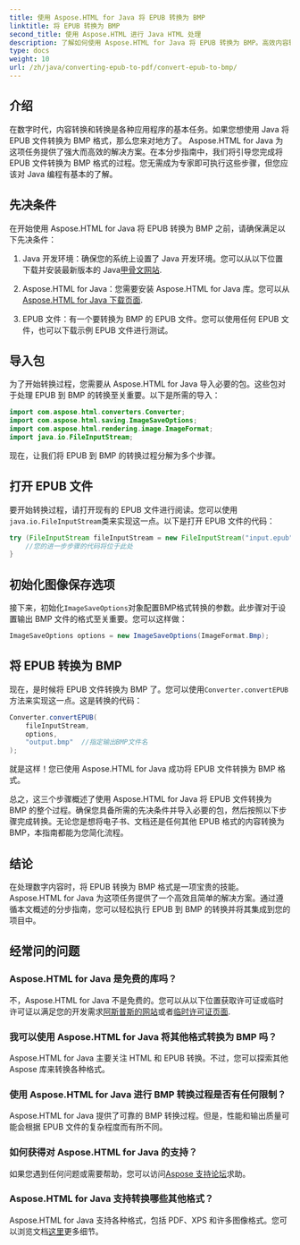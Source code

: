```yaml
---
title: 使用 Aspose.HTML for Java 将 EPUB 转换为 BMP
linktitle: 将 EPUB 转换为 BMP
second_title: 使用 Aspose.HTML 进行 Java HTML 处理
description: 了解如何使用 Aspose.HTML for Java 将 EPUB 转换为 BMP。高效内容转换的分步指南。
type: docs
weight: 10
url: /zh/java/converting-epub-to-pdf/convert-epub-to-bmp/
---
```


## 介绍

在数字时代，内容转换和转换是各种应用程序的基本任务。如果您想使用 Java 将 EPUB 文件转换为 BMP 格式，那么您来对地方了。 Aspose.HTML for Java 为这项任务提供了强大而高效的解决方案。在本分步指南中，我们将引导您完成将 EPUB 文件转换为 BMP 格式的过程。您无需成为专家即可执行这些步骤，但您应该对 Java 编程有基本的了解。

## 先决条件

在开始使用 Aspose.HTML for Java 将 EPUB 转换为 BMP 之前，请确保满足以下先决条件：

1.  Java 开发环境：确保您的系统上设置了 Java 开发环境。您可以从以下位置下载并安装最新版本的 Java[甲骨文网站](https://www.oracle.com/java/technologies/javase-downloads.html).

2.  Aspose.HTML for Java：您需要安装 Aspose.HTML for Java 库。您可以从[Aspose.HTML for Java 下载页面](https://releases.aspose.com/html/java/).

3. EPUB 文件：有一个要转换为 BMP 的 EPUB 文件。您可以使用任何 EPUB 文件，也可以下载示例 EPUB 文件进行测试。

## 导入包

为了开始转换过程，您需要从 Aspose.HTML for Java 导入必要的包。这些包对于处理 EPUB 到 BMP 的转换至关重要。以下是所需的导入：

```java
import com.aspose.html.converters.Converter;
import com.aspose.html.saving.ImageSaveOptions;
import com.aspose.html.rendering.image.ImageFormat;
import java.io.FileInputStream;
```

现在，让我们将 EPUB 到 BMP 的转换过程分解为多个步骤。

## 打开 EPUB 文件

要开始转换过程，请打开现有的 EPUB 文件进行阅读。您可以使用`java.io.FileInputStream`类来实现这一点。以下是打开 EPUB 文件的代码：

```java
try (FileInputStream fileInputStream = new FileInputStream("input.epub")) {
    //您的进一步步骤的代码将位于此处
}
```

## 初始化图像保存选项

接下来，初始化`ImageSaveOptions`对象配置BMP格式转换的参数。此步骤对于设置输出 BMP 文件的格式至关重要。您可以这样做：

```java
ImageSaveOptions options = new ImageSaveOptions(ImageFormat.Bmp);
```

## 将 EPUB 转换为 BMP

现在，是时候将 EPUB 文件转换为 BMP 了。您可以使用`Converter.convertEPUB`方法来实现这一点。这是转换的代码：

```java
Converter.convertEPUB(
    fileInputStream,
    options,
    "output.bmp"  //指定输出BMP文件名
);
```

就是这样！您已使用 Aspose.HTML for Java 成功将 EPUB 文件转换为 BMP 格式。

总之，这三个步骤概述了使用 Aspose.HTML for Java 将 EPUB 文件转换为 BMP 的整个过程。确保您具备所需的先决条件并导入必要的包，然后按照以下步骤完成转换。无论您是想将电子书、文档还是任何其他 EPUB 格式的内容转换为 BMP，本指南都能为您简化流程。

## 结论

在处理数字内容时，将 EPUB 转换为 BMP 格式是一项宝贵的技能。 Aspose.HTML for Java 为这项任务提供了一个高效且简单的解决方案。通过遵循本文概述的分步指南，您可以轻松执行 EPUB 到 BMP 的转换并将其集成到您的项目中。

## 经常问的问题

### Aspose.HTML for Java 是免费的库吗？
不，Aspose.HTML for Java 不是免费的。您可以从以下位置获取许可证或临时许可证以满足您的开发需求[阿斯普斯的网站](https://purchase.aspose.com/buy)或者[临时许可证页面](https://purchase.aspose.com/temporary-license/).

### 我可以使用 Aspose.HTML for Java 将其他格式转换为 BMP 吗？
Aspose.HTML for Java 主要关注 HTML 和 EPUB 转换。不过，您可以探索其他 Aspose 库来转换各种格式。

### 使用 Aspose.HTML for Java 进行 BMP 转换过程是否有任何限制？
Aspose.HTML for Java 提供了可靠的 BMP 转换过程。但是，性能和输出质量可能会根据 EPUB 文件的复杂程度而有所不同。

### 如何获得对 Aspose.HTML for Java 的支持？
如果您遇到任何问题或需要帮助，您可以访问[Aspose 支持论坛](https://forum.aspose.com/)求助。

### Aspose.HTML for Java 支持转换哪些其他格式？
 Aspose.HTML for Java 支持各种格式，包括 PDF、XPS 和许多图像格式。您可以浏览文档[这里](https://reference.aspose.com/html/java/)更多细节。
